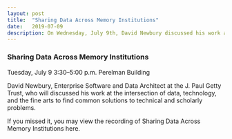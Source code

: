 ```yaml
---
layout: post
title:  "Sharing Data Across Memory Institutions"
date:   2019-07-09
description: On Wednesday, July 9th, David Newbury discussed his work at the intersection of data, technology, and the fine arts to find common solutions to technical and scholarly problems.
---
```


### Sharing Data Across Memory Institutions

Tuesday, July 9
3:30–5:00 p.m.
Perelman Building
 
David Newbury, Enterprise Software and Data Architect at the J. Paul Getty Trust, who will discussed his work at the intersection of data, technology, and the fine arts to find common solutions to technical and scholarly problems.

If you missed it, you may view the recording of Sharing Data Across Memory Institutions here.
